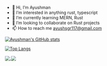 - 👋 Hi, I’m Ayushman
- 👀 I’m interested in anything rust, typescript
- 🌱 I’m currently learning MERN, Rust
- 💞️ I’m looking to collaborate on Rust projects
- 📫 How to reach me ayushsgr117@gmail.com

<!---
Spartan09/Spartan09 is a ✨ special ✨ repository because its `README.md` (this file) appears on your GitHub profile.
You can click the Preview link to take a look at your changes.
--->

[![Ayushman's GitHub stats](https://github-readme-stats.vercel.app/api?username=Spartan09&count_private=true&show_icons=true&theme=dark#gh-dark-mode-only)](https://github.com/Spartan09)

[![Top Langs](https://github-readme-stats.vercel.app/api/top-langs/?username=Spartan09&layout=compact&theme=dark#gh-dark-mode-only)](https://github.com/anuraghazra/github-readme-stats)


<!-- Repo cards -->
<a href="https://github.com/Spartan09/temp-chat">
  <img align="center" src="https://github-readme-stats.vercel.app/api/pin/?username=Spartan09&repo=temp-chat&show_owner=true&theme=dark#gh-dark-mode-only" />
</a>
<a href="https://github.com/Spartan09github-battle">
  <img align="center" src="https://github-readme-stats.vercel.app/api/pin/?username=Spartan09&repo=github-battle&show_owner=true&theme=dark#gh-dark-mode-only" />
</a>

